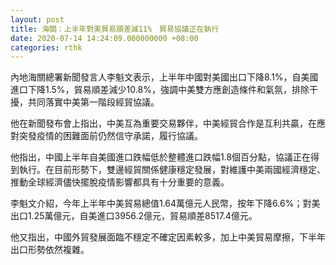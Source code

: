 ```yaml
---
layout: post
title: 海關：上半年對美貿易順差減11%　貿易協議正在執行
date: 2020-07-14 14:24:09.000000000 +08:00
categories: rthk
---
```


內地海關總署新聞發言人李魁文表示，上半年中國對美國出口下降8.1%，自美國進口下降1.5%，貿易順差減少10.8%，強調中美雙方應創造條件和氣氛，排除干擾，共同落實中美第一階段經貿協議。

他在新聞發布會上指出，中美互為重要交易夥伴，中美經貿合作是互利共贏，在應對突發疫情的困難面前仍然信守承諾，履行協議。

他指出，中國上半年自美國進口跌幅低於整體進口跌幅1.8個百分點，協議正在得到執行。在目前形勢下，雙邊經貿關係健康穩定發展，對維護中美兩國經濟穩定、推動全球經濟儘快擺脫疫情影響都具有十分重要的意義。

李魁文介紹，今年上半年中美貿易總值1.64萬億元人民幣，按年下降6.6%；對美出口1.25萬億元，自美進口3956.2億元，貿易順差8517.4億元。

他又指出，中國外貿發展面臨不穩定不確定因素較多，加上中美貿易摩擦，下半年出口形勢依然複雜。
